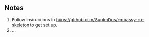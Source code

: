 ## Notes

1. Follow instructions in https://github.com/SupImDos/embassy-rp-skeleton to get set up.
1. ...
